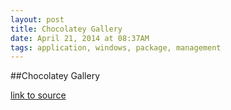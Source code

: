 ```yaml
---
layout: post
title: Chocolatey Gallery
date: April 21, 2014 at 08:37AM
tags: application, windows, package, management
---
```

##Chocolatey Gallery

[link to source](https://chocolatey.org/) 
